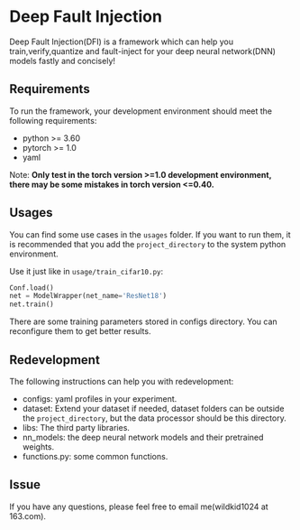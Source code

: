 # Deep Fault Injection

Deep Fault Injection(DFI) is a framework which can help you train,verify,quantize and fault-inject for your deep neural network(DNN) models fastly and concisely!

## Requirements
To run the framework, your development environment should meet the following requirements:

- python >= 3.60
- pytorch >= 1.0
- yaml

Note: **Only test in the torch version >=1.0 development environment, there may be some mistakes in torch version <=0.40.**

## Usages

You can find some use cases in the ```usages``` folder. If you want to run them, it is recommended that you add the ```project_directory``` to the system python environment.

Use it just like in ```usage/train_cifar10.py```:

```python
Conf.load()
net = ModelWrapper(net_name='ResNet18')
net.train()
```

There are some training parameters stored in configs directory. You can reconfigure them to get better results.

## Redevelopment
The following instructions can help you with redevelopment:

- configs: yaml profiles in your experiment.
- dataset: Extend your dataset if needed, dataset folders can be outside the ```project_directory```, but the data processor should be this directory.
- libs: The third party libraries. 
- nn_models: the deep neural network models and their pretrained weights.
- functions.py: some common functions.

## Issue
If you have any questions, please feel free to email me(wildkid1024 at 163.com).




